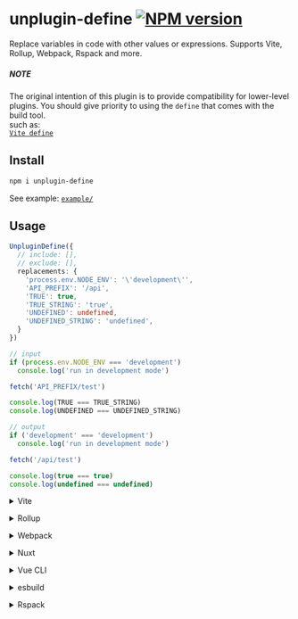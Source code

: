 # unplugin-define [![NPM version](https://img.shields.io/npm/v/unplugin-define?color=a1b858&label=)](https://www.npmjs.com/package/unplugin-define)

Replace variables in code with other values or expressions. Supports Vite, Rollup, Webpack, Rspack and more.

##### NOTE

The original intention of this plugin is to provide compatibility for lower-level plugins. You should give priority to using the `define` that comes with the build tool.
<br>
such as:
<br>
[`Vite define`](https://vitejs.dev/config/shared-options.html#define)

## Install

```bash
npm i unplugin-define
```

See example: [`example/`](./example/)

## Usage

```ts
UnpluginDefine({
  // include: [],
  // exclude: [],
  replacements: {
    'process.env.NODE_ENV': '\'development\'',
    'API_PREFIX': '/api',
    'TRUE': true,
    'TRUE_STRING': 'true',
    'UNDEFINED': undefined,
    'UNDEFINED_STRING': 'undefined',
  }
})
```

```ts
// input
if (process.env.NODE_ENV === 'development')
  console.log('run in development mode')

fetch('API_PREFIX/test')

console.log(TRUE === TRUE_STRING)
console.log(UNDEFINED === UNDEFINED_STRING)
```

```ts
// output
if ('development' === 'development')
  console.log('run in development mode')

fetch('/api/test')

console.log(true === true)
console.log(undefined === undefined)
```

<details>
<summary>Vite</summary><br>

```ts
// vite.config.ts
import UnpluginDefine from 'unplugin-define/vite'

export default defineConfig({
  plugins: [
    UnpluginDefine({
      // ...
    }),
  ],
})
```

<br></details>

<details>
<summary>Rollup</summary><br>

```ts
// rollup.config.js
import UnpluginDefine from 'unplugin-define/rollup'

export default {
  plugins: [
    UnpluginDefine({
      // ...
    }),
  ],
}
```

<br></details>

<details>
<summary>Webpack</summary><br>

```ts
// webpack.config.js
const UnpluginDefine = require('unplugin-define/webpack')

module.exports = {
  plugins: [
    UnpluginDefine({
      // ...
    }),
  ]
}
```

<br></details>

<details>
<summary>Nuxt</summary><br>

```ts
// nuxt.config.js
export default {
  buildModules: [
    ['unplugin-define/nuxt', {
      // ...
    }],
  ],
}
```

> This module works for both Nuxt 2 and [Nuxt Vite](https://github.com/nuxt/vite)

<br></details>

<details>
<summary>Vue CLI</summary><br>

```ts
// vue.config.js
const UnpluginDefine = require('unplugin-define/webpack')

module.exports = {
  configureWebpack: {
    plugins: [
      UnpluginDefine({
        // ...
      }),
    ],
  },
}
```

<br></details>

<details>
<summary>esbuild</summary><br>

```ts
// esbuild.config.js
import { build } from 'esbuild'
import UnpluginDefine from 'unplugin-define/esbuild'

build({
  plugins: [
    UnpluginDefine({
      // ...
    }),
  ],
})
```

<br></details>

<details>
<summary>Rspack</summary><br>

```ts
// rspack.config.js
const UnpluginDefine = require('unplugin-define/rspack')

module.exports = defineConfig({
  plugins: [
    UnpluginDefine({
      // ...
    }),
  ]
})
```

<br></details>

